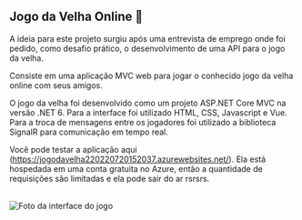 ## Jogo da Velha Online 👵

A ideia para este projeto surgiu após uma entrevista de emprego onde foi pedido, como desafio prático, o desenvolvimento de uma API para o jogo da velha.

Consiste em uma aplicação MVC web para jogar o conhecido jogo da velha online com seus amigos.

O jogo da velha foi desenvolvido como um projeto ASP.NET Core MVC na versão .NET 6. Para a interface foi utilizado HTML, CSS, Javascript e Vue. Para a troca de mensagens entre os jogadores foi utilizado a biblioteca SignalR para comunicação em tempo real.

Você pode testar a aplicação aqui (https://jogodavelha220220720152037.azurewebsites.net/). Ela está hospedada em uma conta gratuita no Azure, então a quantidade de requisições são limitadas e ela pode sair do ar rsrsrs.

<div style="display: inline_block"><br/>
  <img align="center" alt="Foto da interface do jogo" src="https://github.com/wagnergaspar/SolutionJogoDaVelha/blob/3552dca91e2b7b71f21b001d2e66a2f6ede2e9fb/jogo-da-velha.png" />
</div><br>

